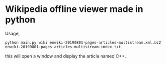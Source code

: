 # Wikipedia offline viewer made in python

Usage,

```shell
python main.py wiki enwiki-20190801-pages-articles-multistream.xml.bz2 enwiki-20190801-pages-articles-multistream-index.txt
```

this will open a window and display the article named C++.
